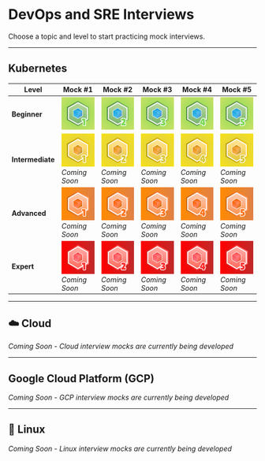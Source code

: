 # DevOps and SRE Interviews

Choose a topic and level to start practicing mock interviews.

---

## Kubernetes

| Level | Mock #1 | Mock #2 | Mock #3 | Mock #4 | Mock #5 |
|---|---|---|---|---|---|
| **Beginner** | [![Mock 1](images/interviews/kubernetes/beginner/mock_1.png)](interviews/kubernetes/beginner/mock_1_questions.md) | [![Mock 2](images/interviews/kubernetes/beginner/mock_2.png)](interviews/kubernetes/beginner/mock_2_questions.md) | [![Mock 3](images/interviews/kubernetes/beginner/mock_3.png)](interviews/kubernetes/beginner/mock_3_questions.md) | [![Mock 4](images/interviews/kubernetes/beginner/mock_4.png)](interviews/kubernetes/beginner/mock_4_questions.md) | [![Mock 5](images/interviews/kubernetes/beginner/mock_5.png)](interviews/kubernetes/beginner/mock_5_questions.md) |
| **Intermediate** | ![Mock 1](images/interviews/kubernetes/intermediate/mock_1.png)<br/>*Coming Soon* | ![Mock 2](images/interviews/kubernetes/intermediate/mock_2.png)<br/>*Coming Soon* | ![Mock 3](images/interviews/kubernetes/intermediate/mock_3.png)<br/>*Coming Soon* | ![Mock 4](images/interviews/kubernetes/intermediate/mock_4.png)<br/>*Coming Soon* | ![Mock 5](images/interviews/kubernetes/intermediate/mock_5.png)<br/>*Coming Soon* |
| **Advanced** | ![Mock 1](images/interviews/kubernetes/advanced/mock_1.png)<br/>*Coming Soon* | ![Mock 2](images/interviews/kubernetes/advanced/mock_2.png)<br/>*Coming Soon* | ![Mock 3](images/interviews/kubernetes/advanced/mock_3.png)<br/>*Coming Soon* | ![Mock 4](images/interviews/kubernetes/advanced/mock_4.png)<br/>*Coming Soon* | ![Mock 5](images/interviews/kubernetes/advanced/mock_5.png)<br/>*Coming Soon* |
| **Expert** | ![Mock 1](images/interviews/kubernetes/expert/mock_1.png)<br/>*Coming Soon* | ![Mock 2](images/interviews/kubernetes/expert/mock_2.png)<br/>*Coming Soon* | ![Mock 3](images/interviews/kubernetes/expert/mock_3.png)<br/>*Coming Soon* | ![Mock 4](images/interviews/kubernetes/expert/mock_4.png)<br/>*Coming Soon* | ![Mock 5](images/interviews/kubernetes/expert/mock_5.png)<br/>*Coming Soon* |

---

## ☁️ Cloud

*Coming Soon - Cloud interview mocks are currently being developed*

<!--
| Level | Mock #1 | Mock #2 | Mock #3 | Mock #4 | Mock #5 |
|---|---|---|---|---|---|
| **Beginner** | [![Mock 1](images/interviews/cloud/beginner/mock_1.png)](interviews/cloud/beginner/mock_1.md) | [![Mock 2](images/interviews/cloud/beginner/mock_2.png)](interviews/cloud/beginner/mock_2.md) | [![Mock 3](images/interviews/cloud/beginner/mock_3.png)](interviews/cloud/beginner/mock_3.md) | [![Mock 4](images/interviews/cloud/beginner/mock_4.png)](interviews/cloud/beginner/mock_4.md) | [![Mock 5](images/interviews/cloud/beginner/mock_5.png)](interviews/cloud/beginner/mock_5.md) |
| **Intermediate** | [![Mock 1](images/interviews/cloud/intermediate/mock_1.png)](interviews/cloud/intermediate/mock_1.md) | [![Mock 2](images/interviews/cloud/intermediate/mock_2.png)](interviews/cloud/intermediate/mock_2.md) | [![Mock 3](images/interviews/cloud/intermediate/mock_3.png)](interviews/cloud/intermediate/mock_3.md) | [![Mock 4](images/interviews/cloud/intermediate/mock_4.png)](interviews/cloud/intermediate/mock_4.md) | [![Mock 5](images/interviews/cloud/intermediate/mock_5.png)](interviews/cloud/intermediate/mock_5.md) |
| **Advanced** | [![Mock 1](images/interviews/cloud/advanced/mock_1.png)](interviews/cloud/advanced/mock_1.md) | [![Mock 2](images/interviews/cloud/advanced/mock_2.png)](interviews/cloud/advanced/mock_2.md) | [![Mock 3](images/interviews/cloud/advanced/mock_3.png)](interviews/cloud/advanced/mock_3.md) | [![Mock 4](images/interviews/cloud/advanced/mock_4.png)](interviews/cloud/advanced/mock_4.md) | [![Mock 5](images/interviews/cloud/advanced/mock_5.png)](interviews/cloud/advanced/mock_5.md) |
| **Expert** | [![Mock 1](images/interviews/cloud/expert/mock_1.png)](interviews/cloud/expert/mock_1.md) | [![Mock 2](images/interviews/cloud/expert/mock_2.png)](interviews/cloud/expert/mock_2.md) | [![Mock 3](images/interviews/cloud/expert/mock_3.png)](interviews/cloud/expert/mock_3.md) | [![Mock 4](images/interviews/cloud/expert/mock_4.png)](interviews/cloud/expert/mock_4.md) | [![Mock 5](images/interviews/cloud/expert/mock_5.png)](interviews/cloud/expert/mock_5.md) |
-->

---

## Google Cloud Platform (GCP)

*Coming Soon - GCP interview mocks are currently being developed*

<!--
| Level | Mock #1 | Mock #2 | Mock #3 | Mock #4 | Mock #5 |
|---|---|---|---|---|---|
| **Beginner** | [![Mock 1](images/interviews/gcp/beginner/mock_1.png)](interviews/gcp/beginner/mock_1.md) | [![Mock 2](images/interviews/gcp/beginner/mock_2.png)](interviews/gcp/beginner/mock_2.md) | [![Mock 3](images/interviews/gcp/beginner/mock_3.png)](interviews/gcp/beginner/mock_3.md) | [![Mock 4](images/interviews/gcp/beginner/mock_4.png)](interviews/gcp/beginner/mock_4.md) | [![Mock 5](images/interviews/gcp/beginner/mock_5.png)](interviews/gcp/beginner/mock_5.md) |
| **Intermediate** | [![Mock 1](images/interviews/gcp/intermediate/mock_1.png)](interviews/gcp/intermediate/mock_1.md) | [![Mock 2](images/interviews/gcp/intermediate/mock_2.png)](interviews/gcp/intermediate/mock_2.md) | [![Mock 3](images/interviews/gcp/intermediate/mock_3.png)](interviews/gcp/intermediate/mock_3.md) | [![Mock 4](images/interviews/gcp/intermediate/mock_4.png)](interviews/gcp/intermediate/mock_4.md) | [![Mock 5](images/interviews/gcp/intermediate/mock_5.png)](interviews/gcp/intermediate/mock_5.md) |
| **Advanced** | [![Mock 1](images/interviews/gcp/advanced/mock_1.png)](interviews/gcp/advanced/mock_1.md) | [![Mock 2](images/interviews/gcp/advanced/mock_2.png)](interviews/gcp/advanced/mock_2.md) | [![Mock 3](images/interviews/gcp/advanced/mock_3.png)](interviews/gcp/advanced/mock_3.md) | [![Mock 4](images/interviews/gcp/advanced/mock_4.png)](interviews/gcp/advanced/mock_4.md) | [![Mock 5](images/interviews/gcp/advanced/mock_5.png)](interviews/gcp/advanced/mock_5.md) |
| **Expert** | [![Mock 1](images/interviews/gcp/expert/mock_1.png)](interviews/gcp/expert/mock_1.md) | [![Mock 2](images/interviews/gcp/expert/mock_2.png)](interviews/gcp/expert/mock_2.md) | [![Mock 3](images/interviews/gcp/expert/mock_3.png)](interviews/gcp/expert/mock_3.md) | [![Mock 4](images/interviews/gcp/expert/mock_4.png)](interviews/gcp/expert/mock_4.md) | [![Mock 5](images/interviews/gcp/expert/mock_5.png)](interviews/gcp/expert/mock_5.md) |
-->

---

## 🐧 Linux

*Coming Soon - Linux interview mocks are currently being developed*

<!--
| Level | Mock #1 | Mock #2 | Mock #3 | Mock #4 | Mock #5 |
|---|---|---|---|---|---|
| **Beginner** | [![Mock 1](images/interviews/linux/beginner/mock_1.png)](interviews/linux/beginner/mock_1.md) | [![Mock 2](images/interviews/linux/beginner/mock_2.png)](interviews/linux/beginner/mock_2.md) | [![Mock 3](images/interviews/linux/beginner/mock_3.png)](interviews/linux/beginner/mock_3.md) | [![Mock 4](images/interviews/linux/beginner/mock_4.png)](interviews/linux/beginner/mock_4.md) | [![Mock 5](images/interviews/linux/beginner/mock_5.png)](interviews/linux/beginner/mock_5.md) |
| **Intermediate** | [![Mock 1](images/interviews/linux/intermediate/mock_1.png)](interviews/linux/intermediate/mock_1.md) | [![Mock 2](images/interviews/linux/intermediate/mock_2.png)](interviews/linux/intermediate/mock_2.md) | [![Mock 3](images/interviews/linux/intermediate/mock_3.png)](interviews/linux/intermediate/mock_3.md) | [![Mock 4](images/interviews/linux/intermediate/mock_4.png)](interviews/linux/intermediate/mock_4.md) | [![Mock 5](images/interviews/linux/intermediate/mock_5.png)](interviews/linux/intermediate/mock_5.md) |
| **Advanced** | [![Mock 1](images/interviews/linux/advanced/mock_1.png)](interviews/linux/advanced/mock_1.md) | [![Mock 2](images/interviews/linux/advanced/mock_2.png)](interviews/linux/advanced/mock_2.md) | [![Mock 3](images/interviews/linux/advanced/mock_3.png)](interviews/linux/advanced/mock_3.md) | [![Mock 4](images/interviews/linux/advanced/mock_4.png)](interviews/linux/advanced/mock_4.md) | [![Mock 5](images/interviews/linux/advanced/mock_5.png)](interviews/linux/advanced/mock_5.md) |
| **Expert** | [![Mock 1](images/interviews/linux/expert/mock_1.png)](interviews/linux/expert/mock_1.md) | [![Mock 2](images/interviews/linux/expert/mock_2.png)](interviews/linux/expert/mock_2.md) | [![Mock 3](images/interviews/linux/expert/mock_3.png)](interviews/linux/expert/mock_3.md) | [![Mock 4](images/interviews/linux/expert/mock_4.png)](interviews/linux/expert/mock_4.md) | [![Mock 5](images/interviews/linux/expert/mock_5.png)](interviews/linux/expert/mock_5.md) |
-->
